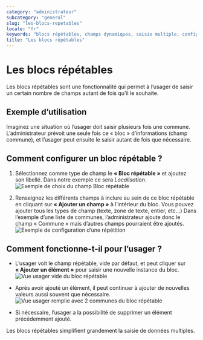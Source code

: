 ```yaml
---
category: "administrateur"
subcategory: "general"
slug: "les-blocs-repetables"
locale: "fr"
keywords: "blocs répétables, champs dynamiques, saisie multiple, configuration champ"
title: "Les blocs répétables"
---
```


# Les blocs répétables

Les blocs répétables sont une fonctionnalité qui permet à l’usager de saisir un certain nombre de champs autant de fois qu’il le souhaite.


## Exemple d’utilisation

Imaginez une situation où l’usager doit saisir plusieurs fois une commune. L’administrateur prévoit une seule fois ce « bloc » d’informations (champ commune), et l’usager peut ensuite le saisir autant de fois que nécessaire.


## Comment configurer un bloc répétable ?

1. Sélectionnez comme type de champ le **« Bloc répétable »** et ajoutez son libellé. Dans notre exemple ce sera *Localisation*.
  ![Exemple de choix du champ Bloc répétable](faq/administrateur-list-champs-repetition.png)

2. Renseignez les différents champs à inclure au sein de ce bloc répétable en cliquant sur **« Ajouter un champ »** à l’intérieur du bloc. Vous pouvez ajouter tous les types de champ (texte, zone de texte, entier, etc…)
  Dans l’exemple d’une liste de communes, l’administrateur ajoute donc le champ « Commune » mais d’autres champs pourraient être ajoutés.
  ![Exemple de configuration d’une répétition](faq/administrateur-repetition-create.png)

## Comment fonctionne-t-il pour l’usager ?

- L’usager voit le champ répétable, vide par défaut, et peut cliquer sur **« Ajouter un élément »** pour saisir une nouvelle instance du bloc.
  ![Vue usager vide du bloc répétable](faq/administrateur-repetition-view-usager-empty.png)

- Après avoir ajouté un élément, il peut continuer à ajouter de nouvelles valeurs aussi souvent que nécessaire.
  ![Vue usager remplie avec 2 communes du bloc répétable](faq/administrateur-repetition-view-usager-fill.png)

- Si nécessaire, l’usager a la possibilité de supprimer un élément précédemment ajouté.

Les blocs répétables simplifient grandement la saisie de données multiples.
